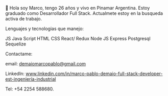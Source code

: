 👋
Hola soy Marco, tengo 26 años y vivo en Pinamar Argentina. Estoy graduado como Desarrollador Full Stack. Actualmete estoy en la busqueda activa de trabajo. 

Lenguajes y tecnologias que manejo:

JS Java Script
HTML
CSS
React/ Redux
Node JS
Express
Postgresql
Sequelize

Contactame:

email: demaiomarcopablo@gmail.com

LinkedIn: www.linkedin.com/in/marco-pablo-demaio-full-stack-developer-est-ingeniería-industrial

Tel: +54 2254 588680.
